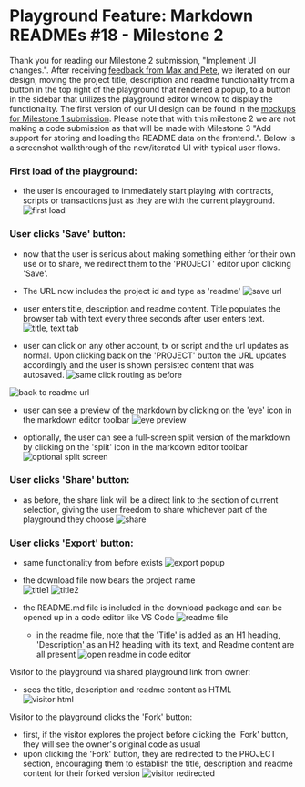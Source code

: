 # Playground Feature: Markdown READMEs #18 - Milestone 2
Thank you for reading our Milestone 2 submission, "Implement UI changes.". After receiving [feedback from Max and Pete](https://github.com/onflow/flip-fest/pull/40#issuecomment-926683566), we iterated on our design, moving the project title, description and readme functionality from a button in the top right of the playground that rendered a popup, to a button in the sidebar that utilizes the playground editor window to display the functionality. The first version of our UI design can be found in the [mockups for Milestone 1 submission](https://github.com/hichana/flip-fest/tree/submissions/issue-%2318/milestone-%231/TeamExponential/submissions/issue-%2318/milestone-%231/TeamExponential/wireframe-mockups). Please note that with this milestone 2 we are not making a code submission as that will be made with Milestone 3 "Add support for storing and loading the README data on the frontend.". Below is a screenshot walkthrough of the new/iterated UI with typical user flows.


### First load of the playground:
- the user is encouraged to immediately start playing with contracts, scripts or transactions just as they are with the current playground. 
![first load](https://github.com/hichana/flip-fest/blob/submissions/issue-%2318/milestone-%232/TeamExponential/submission/issue-18/milestone-2/TeamExponential/images/1%20-%20first%20load.png?raw=true)


### User clicks 'Save' button:
- now that the user is serious about making something either for their own use or to share, we redirect them to the 'PROJECT' editor upon clicking 'Save'. 
- The URL now includes the project id and type as 'readme'
![save url](https://github.com/hichana/flip-fest/blob/submissions/issue-%2318/milestone-%232/TeamExponential/submission/issue-18/milestone-2/TeamExponential/images/2%20-%201%20-%20save,%20url.png?raw=true)

- user enters title, description and readme content. Title populates the browser tab with text every three seconds after user enters text.
![title, text tab](https://github.com/hichana/flip-fest/blob/submissions/issue-%2318/milestone-%232/TeamExponential/submission/issue-18/milestone-2/TeamExponential/images/2%20-%202%20-%20title,%20tab%20text.png?raw=true)

- user can click on any other account, tx or script and the url updates as normal. Upon clicking back on the 'PROJECT' button the URL updates accordingly and the user is shown persisted content that was autosaved.
![same click routing as before](https://github.com/hichana/flip-fest/blob/submissions/issue-%2318/milestone-%232/TeamExponential/submission/issue-18/milestone-2/TeamExponential/images/2%20-%203%20-%20same%20click%20routing%20as%20before.png?raw=true)

![back to readme url](https://github.com/hichana/flip-fest/blob/submissions/issue-%2318/milestone-%232/TeamExponential/submission/issue-18/milestone-2/TeamExponential/images/2%20-%204%20-%20back%20to%20readme%20url.png?raw=true)

- user can see a preview of the markdown by clicking on the 'eye' icon in the markdown editor toolbar
![eye preview](https://github.com/hichana/flip-fest/blob/submissions/issue-%2318/milestone-%232/TeamExponential/submission/issue-18/milestone-2/TeamExponential/images/2%20-%205%20-%20eye%20preview.png?raw=true)

- optionally, the user can see a full-screen split version of the markdown by clicking on the 'split' icon in the markdown editor toolbar
![optional split screen](https://github.com/hichana/flip-fest/blob/submissions/issue-%2318/milestone-%232/TeamExponential/submission/issue-18/milestone-2/TeamExponential/images/2%20-%206%20-%20split%20screen%20option.png?raw=true)

### User clicks 'Share' button:
- as before, the share link will be a direct link to the section of current selection, giving the user freedom to share whichever part of the playground they choose
![share](https://github.com/hichana/flip-fest/blob/submissions/issue-%2318/milestone-%232/TeamExponential/submission/issue-18/milestone-2/TeamExponential/images/3%20-%201%20-%20share.png?raw=true)


### User clicks 'Export' button:
- same functionality from before exists
![export popup](https://github.com/hichana/flip-fest/blob/submissions/issue-%2318/milestone-%232/TeamExponential/submission/issue-18/milestone-2/TeamExponential/images/4%20-%201%20-%20export%20popup.png?raw=true)

- the download file now bears the project name  
![title1](https://github.com/hichana/flip-fest/blob/submissions/issue-%2318/milestone-%232/TeamExponential/submission/issue-18/milestone-2/TeamExponential/images/4%20-%202%20-%20title.png?raw=true)
![title2](https://github.com/hichana/flip-fest/blob/submissions/issue-%2318/milestone-%232/TeamExponential/submission/issue-18/milestone-2/TeamExponential/images/4%20-%202%20-%20title2.png?raw=true)

- the README.md file is included in the download package and can be opened up in a code editor like VS Code 
![readme file](https://github.com/hichana/flip-fest/blob/submissions/issue-%2318/milestone-%232/TeamExponential/submission/issue-18/milestone-2/TeamExponential/images/4%20-%203%20-%201%20readme%20file.png?raw=true)

  - in the readme file, note that the 'Title' is added as an H1 heading, 'Description' as an H2 heading with its text, and Readme content are all present
  ![open readme in code editor](https://github.com/hichana/flip-fest/blob/submissions/issue-%2318/milestone-%232/TeamExponential/submission/issue-18/milestone-2/TeamExponential/images/4%20-%203%20-%202%20open%20readme%20in%20code%20editor.png?raw=true)

Visitor to the playground via shared playground link from owner:
- sees the title, description and readme content as HTML  
![visitor html](https://github.com/hichana/flip-fest/blob/submissions/issue-%2318/milestone-%232/TeamExponential/submission/issue-18/milestone-2/TeamExponential/images/5%20-%201%20-%20visitor%20html.png?raw=true)

Visitor to the playground clicks the 'Fork' button:
- first, if the visitor explores the project before clicking the 'Fork' button, they will see the owner's original code as usual
- upon clicking the 'Fork' button, they are redirected to the PROJECT section, encouraging them to establish the title, description and readme content for their forked version
![visitor redirected](https://github.com/hichana/flip-fest/blob/submissions/issue-%2318/milestone-%232/TeamExponential/submission/issue-18/milestone-2/TeamExponential/images/6%20-%201%20-%20visitor%20redirected.png?raw=true)



